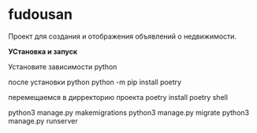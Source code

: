 # fudousan

Проект для создания и отображения объявлений о недвижимости.

**УСтановка и запуск**

Установите зависимости python

после установки python
python -m pip install poetry

перемещаемся в дирректорию проекта
poetry install
poetry shell

python3 manage.py makemigrations
python3 manage.py migrate
python3 manage.py runserver
